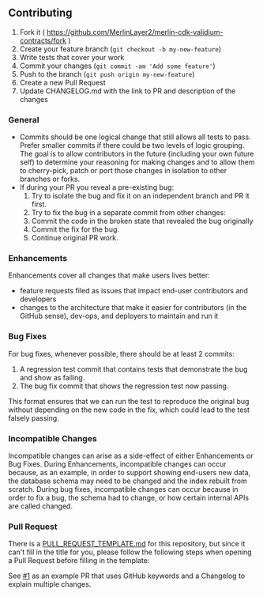 ## Contributing 

1. Fork it ( <https://github.com/MerlinLayer2/merlin-cdk-validium-contracts/fork> )
2. Create your feature branch (`git checkout -b my-new-feature`)
3. Write tests that cover your work
4. Commit your changes (`git commit -am 'Add some feature'`)
5. Push to the branch (`git push origin my-new-feature`)
6. Create a new Pull Request
7. Update CHANGELOG.md with the link to PR and description of the changes

### General

* Commits should be one logical change that still allows all tests to pass. Prefer smaller commits if there could be two
  levels of logic grouping. The goal is to allow contributors in the future (including your own future self) to
  determine your reasoning for making changes and to allow them to cherry-pick, patch or port those changes in isolation
  to other branches or forks.
* If during your PR you reveal a pre-existing bug:
    1. Try to isolate the bug and fix it on an independent branch and PR it first.
    2. Try to fix the bug in a separate commit from other changes:
    1. Commit the code in the broken state that revealed the bug originally
    2. Commit the fix for the bug.
    3. Continue original PR work.

### Enhancements

Enhancements cover all changes that make users lives better:

* feature requests filed as issues that impact end-user contributors and developers
* changes to the architecture that make it easier for contributors (in the GitHub sense), dev-ops, and deployers to maintain and run it

### Bug Fixes

For bug fixes, whenever possible, there should be at least 2 commits:

1. A regression test commit that contains tests that demonstrate the bug and show as failing.
2. The bug fix commit that shows the regression test now passing.

This format ensures that we can run the test to reproduce the original bug without depending on the new code in the fix,
which could lead to the test falsely passing.

### Incompatible Changes

Incompatible changes can arise as a side-effect of either Enhancements or Bug Fixes. During Enhancements, incompatible
changes can occur because, as an example, in order to support showing end-users new data, the database schema may need
to be changed and the index rebuilt from scratch. During bug fixes, incompatible changes can occur because in order to
fix a bug, the schema had to change, or how certain internal APIs are called changed.

### Pull Request

There is a [PULL_REQUEST_TEMPLATE.md](PULL_REQUEST_TEMPLATE.md) for this repository, but since it can't fill in the
title for you, please follow the following steps when opening a Pull Request before filling in the template:

See [#1](https://github.com/MerlinLayer2/merlin-cdk-validium-contracts/pull/1) as an example PR that uses GitHub keywords and a Changelog to explain multiple changes.
